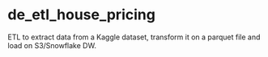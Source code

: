 # de_etl_house_pricing
ETL to extract data from a Kaggle dataset, transform it on a parquet file and load on S3/Snowflake DW.
